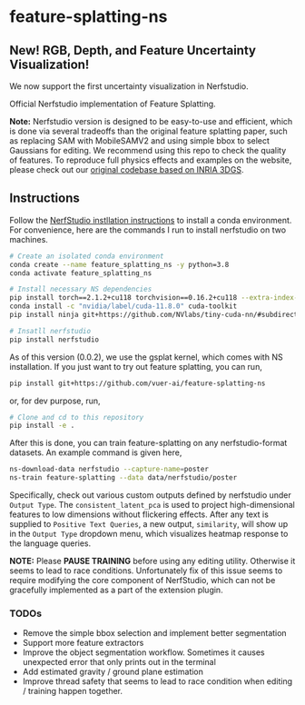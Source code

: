 # feature-splatting-ns


## New! RGB, Depth, and Feature Uncertainty Visualization!

We now support the first uncertainty visualization in Nerfstudio.

Official Nerfstudio implementation of Feature Splatting.

**Note:** Nerfstudio version is designed to be easy-to-use and efficient, which is done via several
tradeoffs than the original feature splatting paper, such as replacing SAM with MobileSAMV2 and
using simple bbox to select Gaussians for editing. We recommend using this repo to check the quality
of features. To reproduce full physics effects and examples on the website, please check out our
[original codebase based on INRIA 3DGS](https://github.com/vuer-ai/feature-splatting-inria).

## Instructions

Follow the [NerfStudio instllation instructions](https://docs.nerf.studio/quickstart/installation.html) to install a conda environment. For convenience,
here are the commands I run to install nerfstudio on two machines.

```bash
# Create an isolated conda environment
conda create --name feature_splatting_ns -y python=3.8
conda activate feature_splatting_ns

# Install necessary NS dependencies
pip install torch==2.1.2+cu118 torchvision==0.16.2+cu118 --extra-index-url https://download.pytorch.org/whl/cu118
conda install -c "nvidia/label/cuda-11.8.0" cuda-toolkit
pip install ninja git+https://github.com/NVlabs/tiny-cuda-nn/#subdirectory=bindings/torch

# Insatll nerfstudio
pip install nerfstudio
```

As of this version (0.0.2), we use the gsplat kernel, which comes with NS installation. If you just want to try out feature splatting,
you can run,

```bash
pip install git+https://github.com/vuer-ai/feature-splatting-ns
```

or, for dev purpose, run,

```bash
# Clone and cd to this repository
pip install -e .
```

After this is done, you can train feature-splatting on any nerfstudio-format datasets. An example command is given here,

```bash
ns-download-data nerfstudio --capture-name=poster
ns-train feature-splatting --data data/nerfstudio/poster
```

Specifically, check out various custom outputs defined by nerfstudio under `Output Type`. The `consistent_latent_pca` is used to
project high-dimensional features to low dimensions without flickering effects. After any text is supplied to `Positive Text Queries`,
a new output, `similarity`, will show up in the `Output Type` dropdown menu, which visualizes heatmap response to the language queries.

**NOTE:** Please **PAUSE TRAINING** before using any editing utility. Otherwise it seems to lead to race conditions. Unfortunately fix of this
issue seems to require modifying the core component of NerfStudio, which can not be gracefully implemented as a part of the extension plugin.

### TODOs

- Remove the simple bbox selection and implement better segmentation
- Support more feature extractors
- Improve the object segmentation workflow. Sometimes it causes unexpected error that only prints out in the terminal
- Add estimated gravity / ground plane estimation
- Improve thread safety that seems to lead to race condition when editing / training happen together.
